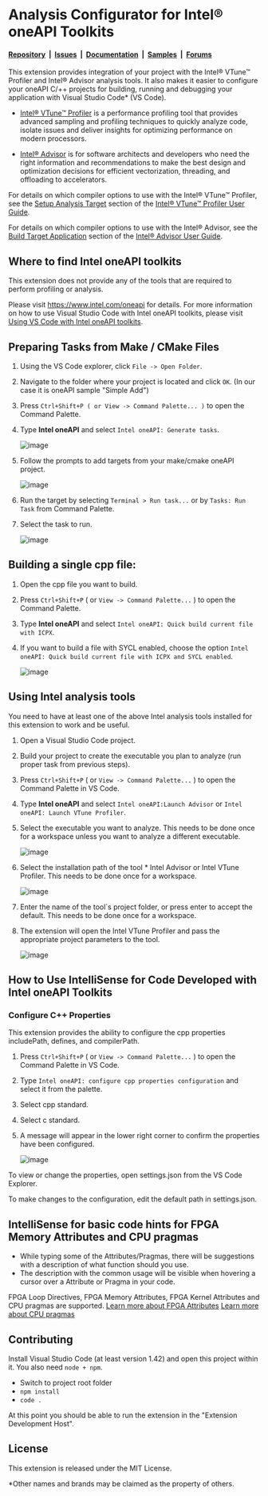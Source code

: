 # Analysis Configurator for Intel® oneAPI Toolkits

#### [Repository](https://github.com/intel/vscode-oneapi-analysis-configurator)&nbsp;&nbsp;|&nbsp;&nbsp;[Issues](https://github.com/intel/vscode-oneapi-analysis-configurator/issues)&nbsp;&nbsp;|&nbsp;&nbsp;[Documentation](https://www.intel.com/content/www/us/en/developer/tools/oneapi/documentation.html)&nbsp;&nbsp;|&nbsp;&nbsp;[Samples](https://github.com/oneapi-src/oneAPI-samples)&nbsp;&nbsp;|&nbsp;&nbsp;[Forums](https://community.intel.com/t5/Intel-oneAPI-Toolkits/ct-p/oneapi)

This extension provides integration of your project with the Intel® VTune™
Profiler and Intel® Advisor analysis tools. It also makes it easier to
configure your oneAPI C/++ projects for building, running and debugging your
application with Visual Studio Code* (VS Code).


- [Intel® VTune™ Profiler](https://www.intel.com/content/www/us/en/developer/tools/oneapi/vtune-profiler.htm)
  is a performance profiling tool that provides advanced sampling and profiling
  techniques to quickly analyze code, isolate issues and deliver insights for
  optimizing performance on modern processors.


- [Intel® Advisor](https://www.intel.com/content/www/us/en/develop/documentation/get-started-with-advisor/top.html)
  is for software architects and developers who need the right information and
  recommendations to make the best design and optimization decisions for
  efficient vectorization,   threading, and offloading to accelerators.

For details on which compiler options to use with the Intel® VTune™ Profiler,
see the [Setup Analysis Target](https://www.intel.com/content/www/us/en/develop/documentation/vtune-help/top/set-up-analysis-target.html)
section of the [Intel® VTune™ Profiler User Guide](https://www.intel.com/content/www/us/en/develop/documentation/vtune-help/top.html).

For details on which compiler options to use with the Intel® Advisor, see the
[Build Target Application](https://www.intel.com/content/www/us/en/develop/documentation/advisor-user-guide/top/set-up-project/build-target.html)
section of the [Intel® Advisor User Guide](https://www.intel.com/content/www/us/en/develop/documentation/advisor-user-guide/top.html).

## Where to find Intel oneAPI toolkits

This extension does not provide any of the tools that are required to perform
profiling or analysis.

Please visit https://www.intel.com/oneapi for details. For more
information on how to use Visual Studio Code with Intel oneAPI toolkits,
please visit [Using VS Code with Intel oneAPI toolkits](https://www.intel.com/content/www/us/en/develop/documentation/using-vs-code-with-intel-oneapi/top.html).



## Preparing Tasks from Make / CMake Files
1. Using the VS Code explorer, click `File -> Open Folder`.
2. Navigate to the folder where your project is located and click `OK`.
    (In our case it is oneAPI sample "Simple Add")
3. Press `Ctrl+Shift+P ( or View -> Command Palette... )` to open the
    Command Palette.
4. Type **Intel oneAPI** and select `Intel oneAPI: Generate tasks`.

    ![image](media/PrepareTask/4.gif)

5. Follow the prompts to add targets from your make/cmake oneAPI project.

    ![image](media/PrepareTask/5.gif)

6. Run the target by selecting `Terminal > Run task...` or by
    `Tasks: Run Task` from Command Palette.
7. Select the task to run.

    ![image](media/PrepareTask/7.gif)

## Building a single cpp file:
1. Open the cpp file you want to build.
2. Press `Ctrl+Shift+P` ( or `View -> Command Palette...` ) to open the
   Command Palette.
3. Type **Intel oneAPI** and select
   `Intel oneAPI: Quick build current file with ICPX`.
4. If you want to build a file with SYCL enabled, choose the option
   `Intel oneAPI: Quick build current file with ICPX and SYCL enabled`.

    ![image](media/BuildSingleFile.gif)

## Using Intel analysis tools
You need to have at least one of the above Intel analysis tools installed for
this extension to work and be useful.
1. Open a Visual Studio Code project.
2. Build your project to create the executable you plan to analyze (run proper
   task from previous steps).
3. Press `Ctrl+Shift+P` ( or `View -> Command Palette...` ) to open the
   Command Palette in VS Code.
4. Type **Intel oneAPI** and select `Intel oneAPI:Launch Advisor` or
   `Intel oneAPI: Launch VTune Profiler`.
5. Select the executable you want to analyze. This needs to be done once for a
   workspace unless you want to analyze a different executable.

    ![image](media/Analysis/5.gif)

6. Select the installation path of the tool * Intel Advisor or Intel VTune
   Profiler. This needs to be done once for a workspace.

    ![image](media/Analysis/6.gif)

7. Enter the name of the tool`s project folder, or press enter to accept the
   default. This needs to be done once for a workspace.
8. The extension will open the Intel VTune Profiler and pass the appropriate project
   parameters to the tool.

    ![image](media/Analysis/8.gif)

## How to Use IntelliSense for Code Developed with Intel oneAPI Toolkits

### Configure C++ Properties

This extension provides the ability to configure the cpp properties
includePath, defines, and compilerPath.
 1. Press `Ctrl+Shift+P` ( or `View -> Command Palette...` ) to open the
    Command Palette in VS Code.
 2. Type `Intel oneAPI: configure cpp properties configuration` and select it
    from the palette.
 3. Select cpp standard.
 4. Select c standard.
 5. A message will appear in the lower right corner to confirm the properties
    have been configured.

    ![image](media/Intelisense.gif)

To view or change the properties, open settings.json from the VS Code Explorer.

To make changes to the configuration, edit the default path in settings.json.

## IntelliSense for basic code hints for FPGA Memory Attributes and CPU pragmas
- While typing some of the Attributes/Pragmas, there will be suggestions with
  a description of what function should you use.
- The description with the common usage will be visible when hovering a cursor
  over a Attribute or Pragma in your code.

FPGA Loop Directives, FPGA Memory Attributes, FPGA Kernel Attributes and CPU
pragmas are supported.
[Learn more about FPGA Attributes](https://www.intel.com/content/www/us/en/develop/documentation/oneapi-fpga-optimization-guide/top/quick-reference.html)
[Learn more about CPU pragmas](https://www.intel.com/content/www/us/en/develop/documentation/oneapi-dpcpp-cpp-compiler-dev-guide-and-reference/top/compiler-reference/pragmas/intel-specific-pragma-reference.html)

## Contributing
Install Visual Studio Code (at least version 1.42) and open this project within
it. You also need `node + npm`.
- Switch to project root folder
- `npm install`
- `code .`

At this point you should be able to run the extension in the
"Extension Development Host".

## License
This extension is released under the MIT License.

*Other names and brands may be claimed as the property of others.

